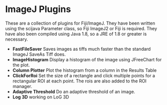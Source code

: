 

# ImageJ Plugins 

These are a collection of plugins for Fiji/ImageJ. They have been
written using the scijava Parameter class, so Fiji ImageJ2 or Fiji is
required. They have also been compiled using Java 1.8, so a JRE of 1.8
or greater is necessary.
 
 
* **FastFileSaver** Saves images as tiffs much faster than the
standard ImageJ SaveAs Tiff does.
* **ImageHistogram** Display a histogram of the image using JFreeChart
for the plot.
* **Column Plotter** Plot the histogram from a column in the Results
 Table
* **ClickForRoi** Set the size of a rectangle and click multiple points
for a rectangular ROI at each point. The rois are also added to the ROI
manager.
* **Adaptive Threshold** Do an adaptive threshold of an image.
* **Log 3D** working on LoG 3D
